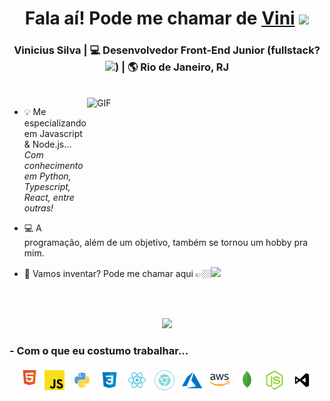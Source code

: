 <div align="center">
  <h1>Fala aí! Pode me chamar de <a href="https://viniciusad.com">Vini</a> <img src="https://media.giphy.com/media/hvRJCLFzcasrR4ia7z/giphy.gif" width="25px"> </h1>
</div>

<div align="center">
  <h3>Vinicius Silva | 💻 Desenvolvedor Front-End Junior (fullstack? <img src="https://media.giphy.com/media/3ov9k0BZQL358k458s/giphy.gif" width="70px">) | 🌎 Rio de Janeiro, RJ</h3>
</div>

<br />
<img align="right" height="200px" width="380px" alt="GIF" src="https://media.giphy.com/media/26tn33aiTi1jkl6H6/giphy.gif" />

 - 💡 Me especializando em Javascript & Node.js... <br>
 <i>Com conhecimento em Python, Typescript, React, entre outras!</i>

 - 💻 A programação, além de um objetivo, também se tornou um hobby pra mim.
 
 - 💬 Vamos inventar? Pode me chamar aqui 👉🏼<a href="https://www.linkedin.com/in/viniciusad/"><img height="25" src="https://image.flaticon.com/icons/png/512/174/174857.png"></a>
<br>
<br>
<p align="center" >
<a href="https://github.com/viniciusad/github-readme-stats"> 
   <img  src="https://github-readme-stats.vercel.app/api?username=viniciusad&&show_icons=true&theme=radical"/>
</a>
</p>

### - Com o que eu costumo trabalhar...

<p align="center">
  <!-- For more icons please follow  https://github.com/MikeCodesDotNET/ColoredBadges -->
  <img src="https://raw.githubusercontent.com/viniciusad/profile-readme/master/html.png" alt="html" style="vertical-align:top; margin:4px">    
  <img src="https://raw.githubusercontent.com/viniciusad/profile-readme/master/javascript.png" alt="js" style="vertical-align:top; margin:4px">
  <img src="https://raw.githubusercontent.com/viniciusad/profile-readme/master/python.png" alt="python" style="vertical-align:top; margin:4px">
  <img src="https://raw.githubusercontent.com/viniciusad/profile-readme/master/css.png" alt="css" style="vertical-align:top; margin:4px">
  <img src="https://raw.githubusercontent.com/viniciusad/profile-readme/master/react.png" alt="react" style="vertical-align:top; margin:4px">
  <img src="https://raw.githubusercontent.com/viniciusad/profile-readme/master/chrome.png" alt="chrome" style="vertical-align:top; margin:4px">
  <img src="https://raw.githubusercontent.com/viniciusad/profile-readme/master/azure.png" alt="azure" style="vertical-align:top; margin:4px">
  <img src="https://raw.githubusercontent.com/viniciusad/profile-readme/master/aws.png" alt="aws" style="vertical-align:top; margin:4px">
  <img src="https://raw.githubusercontent.com/viniciusad/profile-readme/master/mongodb.png" alt="mongodb" style="vertical-align:top; margin:4px">
  <img src="https://raw.githubusercontent.com/viniciusad/profile-readme/master/node-js.png" alt="nodejs" style="vertical-align:top; margin:4px">
  <img src="https://raw.githubusercontent.com/viniciusad/profile-readme/master/vs-code.png" alt="vscode" style="vertical-align:top; margin:4px">
</p>

